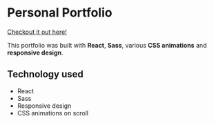 # Personal Portfolio 

[Checkout it out here!](https://winccizhou.github.io/) 


This portfolio was built with **React**, **Sass**, various **CSS animations** and **responsive design**. 

## Technology used


* React
* Sass
* Responsive design
* CSS animations on scroll
